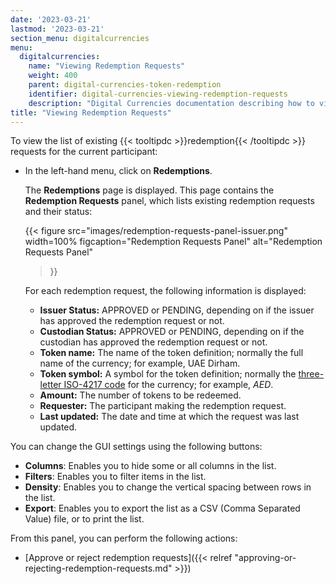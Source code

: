 ```yaml
---
date: '2023-03-21'
lastmod: '2023-03-21'
section_menu: digitalcurrencies
menu:
  digitalcurrencies:
    name: "Viewing Redemption Requests"
    weight: 400
    parent: digital-currencies-token-redemption
    identifier: digital-currencies-viewing-redemption-requests
    description: "Digital Currencies documentation describing how to view redemption requests via the GUI"
title: "Viewing Redemption Requests"
---
```


To view the list of existing {{< tooltipdc >}}redemption{{< /tooltipdc >}} requests for the current participant:

*  In the left-hand menu, click on **Redemptions**.

   The **Redemptions** page is displayed. This page contains the **Redemption Requests** panel, which lists existing redemption requests and their status:

   {{<
      figure
	  src="images/redemption-requests-panel-issuer.png"
      width=100%
	  figcaption="Redemption Requests Panel"
	  alt="Redemption Requests Panel"
   >}}

   For each redemption request, the following information is displayed:

   * **Issuer Status:** APPROVED or PENDING, depending on if the issuer has approved the redemption request or not.
   * **Custodian Status:** APPROVED or PENDING, depending on if the custodian has approved the redemption request or not.
   * **Token name:** The name of the token definition; normally the full name of the currency; for example, UAE Dirham.
   * **Token symbol:** A symbol for the token definition; normally the [three-letter ISO-4217 code](https://en.wikipedia.org/wiki/ISO_4217) for the currency; for example, *AED*.
   * **Amount:** The number of tokens to be redeemed.
   * **Requester:** The participant making the redemption request.
   * **Last updated:** The date and time at which the request was last updated.

You can change the GUI settings using the following buttons:

* **Columns**: Enables you to hide some or all columns in the list.
* **Filters**: Enables you to filter items in the list.
* **Density**: Enables you to change the vertical spacing between rows in the list.
* **Export**: Enables you to export the list as a CSV (Comma Separated Value) file, or to print the list.

From this panel, you can perform the following actions:

* [Approve or reject redemption requests]({{< relref "approving-or-rejecting-redemption-requests.md" >}})